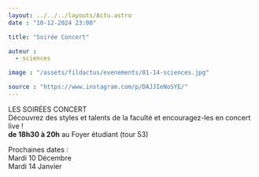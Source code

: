 ```yaml
---
layout: ../../../layouts/Actu.astro
date : "10-12-2024 23:00"

title: "Soirée Concert"

auteur :
  - sciences

image : "/assets/fildactus/evenements/01-14-sciences.jpg"

source : "https://www.instagram.com/p/DAJJIeNoSYE/"
---
```


LES SOIRÉES CONCERT  
Découvrez des styles et talents de la faculté et encouragez-les en concert live !  
__de 18h30 à 20h__ au Foyer étudiant (tour 53)

Prochaines dates :  
Mardi 10 Décembre  
Mardi 14 Janvier
